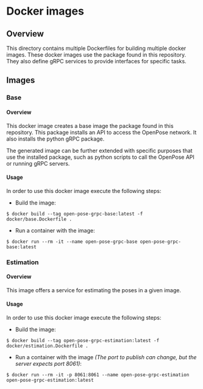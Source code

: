 # Docker images

## Overview

This directory contains multiple Dockerfiles for building multiple docker images.
These docker images use the package found in this repository.
They also define gRPC services to provide interfaces for specific tasks.

## Images

### Base

#### Overview

This docker image creates a base image the package found in this repository.
This package installs an API to access the OpenPose network.
It also installs the python gRPC package.

The generated image can be further extended with specific purposes that use the installed package, such as python scripts to call the OpenPose API or running gRPC servers.

#### Usage

In order to use this docker image execute the following steps:

 * Build the image:

 ```
 $ docker build --tag open-pose-grpc-base:latest -f docker/base.Dockerfile .
 ```

 * Run a container with the image:

 ```
 $ docker run --rm -it --name open-pose-grpc-base open-pose-grpc-base:latest
 ```

### Estimation

#### Overview

This image offers a service for estimating the poses in a given image.

#### Usage

In order to use this docker image execute the following steps:

 * Build the image:

 ```
 $ docker build --tag open-pose-grpc-estimation:latest -f docker/estimation.Dockerfile .
 ```

 * Run a container with the image *(The port to publish can change, but the server expects port 8061)*:

 ```
 $ docker run --rm -it -p 8061:8061 --name open-pose-grpc-estimation open-pose-grpc-estimation:latest
 ```